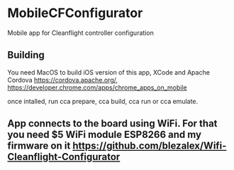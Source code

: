 # MobileCFConfigurator
Mobile app for Cleanflight controller configuration

## Building
You need MacOS to build iOS version of this app, XCode and Apache Cordova https://cordova.apache.org/, https://developer.chrome.com/apps/chrome_apps_on_mobile

once intalled, run cca prepare, cca build, cca run or cca emulate.


## App connects to the board using WiFi. For that you need $5 WiFi module ESP8266 and my firmware on it https://github.com/blezalex/Wifi-Cleanflight-Configurator

